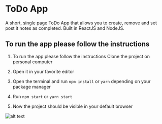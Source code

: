 # ToDo App

A short, single page ToDo App that allows you to create, remove and set post it notes as completed. Built in ReactJS and NodeJS. 

## To run the app please follow the instructions


1. To run the app please follow the instructions
   Clone the project on personal computer

2. Open it in your favorite editor

3. Open the terminal and run `npm install` or `yarn` depending on your package manager

4. Run `npm start` or `yarn start`

5. Now the project should be visible in your default browser

![alt text](https://res.cloudinary.com/dbq4xtolf/image/upload/w_0.3,h_0.3,c_scale/portfolio/To-Do.webp "First screenshot")
